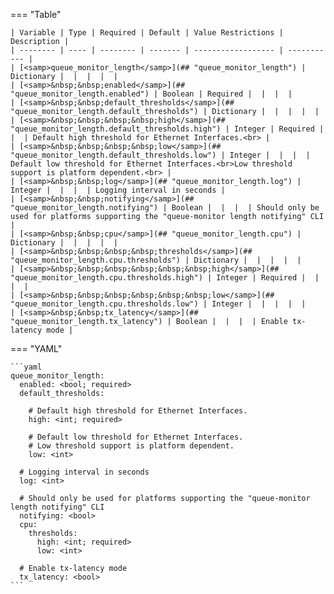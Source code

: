 <!--
  ~ Copyright (c) 2024 Arista Networks, Inc.
  ~ Use of this source code is governed by the Apache License 2.0
  ~ that can be found in the LICENSE file.
  -->
=== "Table"

    | Variable | Type | Required | Default | Value Restrictions | Description |
    | -------- | ---- | -------- | ------- | ------------------ | ----------- |
    | [<samp>queue_monitor_length</samp>](## "queue_monitor_length") | Dictionary |  |  |  |  |
    | [<samp>&nbsp;&nbsp;enabled</samp>](## "queue_monitor_length.enabled") | Boolean | Required |  |  |  |
    | [<samp>&nbsp;&nbsp;default_thresholds</samp>](## "queue_monitor_length.default_thresholds") | Dictionary |  |  |  |  |
    | [<samp>&nbsp;&nbsp;&nbsp;&nbsp;high</samp>](## "queue_monitor_length.default_thresholds.high") | Integer | Required |  |  | Default high threshold for Ethernet Interfaces.<br> |
    | [<samp>&nbsp;&nbsp;&nbsp;&nbsp;low</samp>](## "queue_monitor_length.default_thresholds.low") | Integer |  |  |  | Default low threshold for Ethernet Interfaces.<br>Low threshold support is platform dependent.<br> |
    | [<samp>&nbsp;&nbsp;log</samp>](## "queue_monitor_length.log") | Integer |  |  |  | Logging interval in seconds |
    | [<samp>&nbsp;&nbsp;notifying</samp>](## "queue_monitor_length.notifying") | Boolean |  |  |  | Should only be used for platforms supporting the "queue-monitor length notifying" CLI |
    | [<samp>&nbsp;&nbsp;cpu</samp>](## "queue_monitor_length.cpu") | Dictionary |  |  |  |  |
    | [<samp>&nbsp;&nbsp;&nbsp;&nbsp;thresholds</samp>](## "queue_monitor_length.cpu.thresholds") | Dictionary |  |  |  |  |
    | [<samp>&nbsp;&nbsp;&nbsp;&nbsp;&nbsp;&nbsp;high</samp>](## "queue_monitor_length.cpu.thresholds.high") | Integer | Required |  |  |  |
    | [<samp>&nbsp;&nbsp;&nbsp;&nbsp;&nbsp;&nbsp;low</samp>](## "queue_monitor_length.cpu.thresholds.low") | Integer |  |  |  |  |
    | [<samp>&nbsp;&nbsp;tx_latency</samp>](## "queue_monitor_length.tx_latency") | Boolean |  |  |  | Enable tx-latency mode |

=== "YAML"

    ```yaml
    queue_monitor_length:
      enabled: <bool; required>
      default_thresholds:

        # Default high threshold for Ethernet Interfaces.
        high: <int; required>

        # Default low threshold for Ethernet Interfaces.
        # Low threshold support is platform dependent.
        low: <int>

      # Logging interval in seconds
      log: <int>

      # Should only be used for platforms supporting the "queue-monitor length notifying" CLI
      notifying: <bool>
      cpu:
        thresholds:
          high: <int; required>
          low: <int>

      # Enable tx-latency mode
      tx_latency: <bool>
    ```
